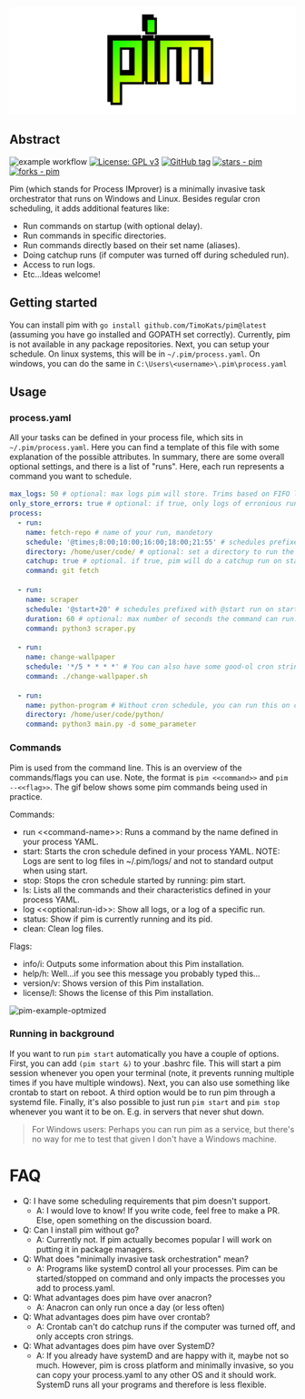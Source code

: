 ![logo](https://github.com/TimoKats/pim/blob/main/.github/logo.png)

## Abstract
![example workflow](https://github.com/timokats/pim/actions/workflows/test.yaml/badge.svg)
[![License: GPL v3](https://img.shields.io/badge/License-GPLv3-red.svg)](https://www.gnu.org/licenses/gpl-3.0)
[![GitHub tag](https://img.shields.io/github/tag/TimoKats/pim?include_prereleases=&sort=semver&color=cyan)](https://github.com/TimoKats/pim/releases/)
[![stars - pim](https://img.shields.io/github/stars/TimoKats/pim?style=social)](https://github.com/TimoKats/pim)
[![forks - pim](https://img.shields.io/github/forks/TimoKats/pim?style=social)](https://github.com/TimoKats/pim) 

Pim (which stands for Process IMprover) is a minimally invasive task orchestrator that runs on Windows and Linux. Besides regular cron scheduling, it adds additional features like:

- Run commands on startup (with optional delay).
- Run commands in specific directories.
- Run commands directly based on their set name (aliases).
- Doing catchup runs (if computer was turned off during scheduled run).
- Access to run logs.
- Etc...Ideas welcome!

## Getting started
You can install pim with `go install github.com/TimoKats/pim@latest` (assuming you have go installed and GOPATH set correctly). Currently, pim is not available in any package repositories. Next, you can setup your schedule. On linux systems, this will be in `~/.pim/process.yaml`. On windows, you can do the same in `C:\Users\<username>\.pim\process.yaml`

## Usage

### process.yaml
All your tasks can be defined in your process file, which sits in `~/.pim/process.yaml`. Here you can find a template of this file with some explanation of the possible attributes. In summary, there are some overall optional settings, and there is a list of "runs". Here, each run represents a command you want to schedule.

```yaml
max_logs: 50 # optional: max logs pim will store. Trims based on FIFO logic. Defaults to none.
only_store_errors: true # optional: if true, only logs of erronious runs are stored. Defaults to false
process:
  - run:
    name: fetch-repo # name of your run, mandetory
    schedule: '@times;8:00;10:00;16:00;18:00;21:55' # schedules prefixed with @times will run every day at the selected time.
    directory: /home/user/code/ # optional: set a directory to run the code in.
    catchup: true # optional. if true, pim will do a catchup run on startup if the computer was off when last scheduled.
    command: git fetch

  - run:
    name: scraper
    schedule: '@start+20' # schedules prefixed with @start run on startup. +20 means wait 20 seconds after startup to run.
    duration: 60 # optional: max number of seconds the command can run. After which, program is gracefully exited
    command: python3 scraper.py

  - run:
    name: change-wallpaper
    schedule: '*/5 * * * *' # You can also have some good-ol cron strings :)
    command: ./change-wallpaper.sh

  - run:
    name: python-program # Without cron schedule, you can run this on command
    directory: /home/user/code/python/
    command: python3 main.py -d some_parameter

```

### Commands
Pim is used from the command line. This is an overview of the commands/flags you can use. Note, the format is `pim <<command>>` and `pim --<<flag>>`. The gif below shows some pim commands being used in practice.

Commands:
- run <\<command-name\>>: Runs a command by the name defined in your process YAML.
- start: Starts the cron schedule defined in your process YAML. NOTE: Logs are sent to log files in ~/.pim/logs/ and not to standard output when using start.
- stop: Stops the cron schedule started by running: pim start.
- ls: Lists all the commands and their characteristics defined in your process YAML.
- log <\<optional:run-id\>>: Show all logs, or a log of a specific run.
- status: Show if pim is currently running and its pid.
- clean: Clean log files.

Flags:
- info/i: Outputs some information about this Pim installation.
- help/h: Well...if you see this message you probably typed this...
- version/v: Shows version of this Pim installation.
- license/l: Shows the license of this Pim installation.

![pim-example-optmized](https://github.com/user-attachments/assets/85d69829-739c-49e1-a75e-63c2ff3d2324)


### Running in background
If you want to run `pim start` automatically you have a couple of options. First, you can add `(pim start &)` to your .bashrc file. This will start a pim session whenever you open your terminal (note, it prevents running multiple times if you have multiple windows). Next, you can also use something like crontab to start on reboot. A third option would be to run pim through a systemd file. Finally, it's also possible to just run `pim start` and `pim stop` whenever you want it to be on. E.g. in servers that never shut down.

> For Windows users: Perhaps you can run pim as a service, but there's no way for me to test that given I don't have a Windows machine.

# FAQ
- Q: I have some scheduling requirements that pim doesn't support.
    - A: I would love to know! If you write code, feel free to make a PR. Else, open something on the discussion board.
- Q: Can I install pim without go?
    - A: Currently not. If pim actually becomes popular I will work on putting it in package managers.
- Q: What does "minimally invasive task orchestration" mean?
    - A: Programs like systemD control all your processes. Pim can be started/stopped on command and only impacts the processes you add to process.yaml.
- Q: What advantages does pim have over anacron?
    - A: Anacron can only run once a day (or less often)
- Q: What advantages does pim have over crontab?
    - A: Crontab can't do catchup runs if the computer was turned off, and only accepts cron strings.
 - Q: What advantages does pim have over SystemD?
    - A: If you already have systemD and are happy with it, maybe not so much. However, pim is cross platform and minimally invasive, so you can copy your process.yaml to any other OS and it should work. SystemD runs all your programs and therefore is less flexible.

